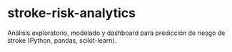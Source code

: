 # stroke-risk-analytics
Análisis exploratorio, modelado y dashboard para predicción de riesgo de stroke (Python, pandas, scikit-learn).
